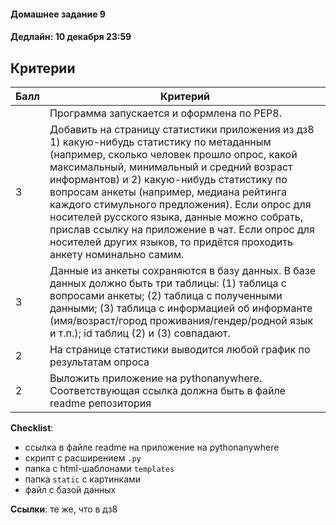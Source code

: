 #### Домашнее задание 9

#### Дедлайн: 10 декабря 23:59

## Критерии

|Балл|Критерий|
|----|--------|
||Программа запускается и оформлена по PEP8.|
|3|Добавить на страницу статистики приложения из дз8 1) какую-нибудь статистику по метаданным (например, сколько человек прошло опрос, какой максимальный, минимальный и средний возраст информантов) и 2) какую-нибудь статистику по вопросам анкеты (например, медиана рейтинга каждого стимульного предложения). Если опрос для носителей русского языка, данные можно собрать, прислав ссылку на приложение в чат. Если опрос для носителей других языков, то придётся проходить анкету номинально самим. |
|3|Данные из анкеты сохраняются в базу данных. В базе данных должно быть три таблицы: (1) таблица с вопросами анкеты; (2) таблица с полученными данными; (3) таблица с информацией об информанте (имя/возраст/город проживания/гендер/родной язык и т.п.); id таблиц (2) и (3) совпадают.|
|2|На странице статистики выводится любой график по результатам опроса|
|2|Выложить приложение на pythonanywhere. Соответствующая ссылка должна быть в файле readme репозитория|

**Checklist**:
- ссылка в файле readme на приложение на pythonanywhere 
- скрипт с расширением `.py`
- папка с html-шаблонами `templates`
- папка `static` с картинками
- файл с базой данных

**Ссылки**: те же, что в дз8
